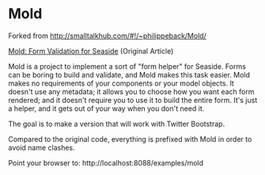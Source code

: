 # Mold
Forked from http://smalltalkhub.com/#!/~philippeback/Mold/

[Mold: Form Validation for Seaside](https://kentreis.wordpress.com/2008/08/27/mold-form-validation-for-seaside/) (Original Article)

Mold is a project to implement a sort of "form helper" for Seaside. Forms can be boring to build and validate, and Mold makes this task easier. Mold makes no requirements of your components or your model objects. It doesn't use any metadata; it allows you to choose how you want each form rendered; and it doesn't require you to use it to build the entire form. It's just a helper, and it gets out of your way when you don't need it.

The goal is to make a version that will work with Twitter Bootstrap.

Compared to the original code, everything is prefixed with Mold in order to avoid name clashes.

Point your browser to: http://localhost:8088/examples/mold
